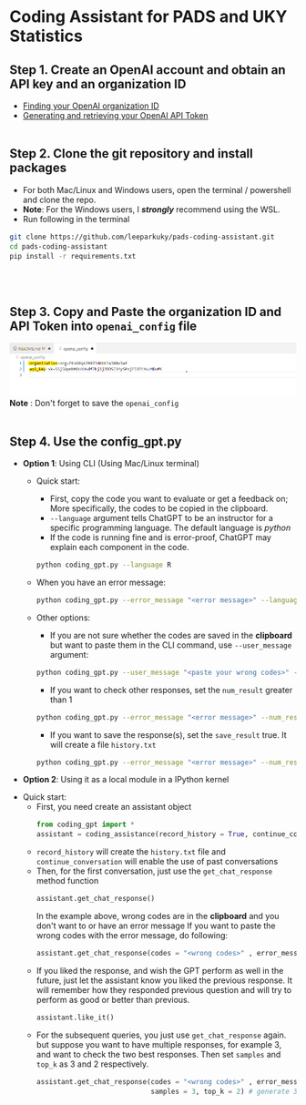 # Coding Assistant for PADS and UKY Statistics



## Step 1. Create an OpenAI account and obtain an API key and an organization ID

* [Finding your OpenAI organization ID](https://platform.openai.com/account/org-settings)
* [Generating and retrieving your OpenAI API Token](https://platform.openai.com/account/api-keys)
<br><br>


## Step 2. Clone the git repository and install packages
* For both Mac/Linux and Windows users, open the terminal / powershell and clone the repo.
* **Note**: For the Windows users, I ***strongly*** recommend using the WSL.
* Run following in the terminal
```bash
git clone https://github.com/leeparkuky/pads-coding-assistant.git
cd pads-coding-assistant
pip install -r requirements.txt
```

<br><br>

## Step 3. Copy and Paste the organization ID and API Token into `openai_config` file
![example](openai_config.png)
**Note** : Don't forget to save the `openai_config`
<br><br>

## Step 4. Use the config_gpt.py

* **Option 1**: Using CLI (Using Mac/Linux terminal)
    - Quick start:
        - First, copy the code you want to evaluate or get a feedback on; More specifically, the codes to be copied in the clipboard.
        - `--language` argument tells ChatGPT to be an instructor for a specific programming language. The default language is *python*
        - If the code is running fine and is error-proof, ChatGPT may explain each component in the code.
        ```bash
        python coding_gpt.py --language R
        ```
    - When you have an error message:
        ```bash
        python coding_gpt.py --error_message "<error message>" --language SAS
        ```

    - Other options:
        - If you are not sure whether the codes are saved in the **clipboard** but want to paste them in the CLI command, use `--user_message` argument:
        ```bash
        python coding_gpt.py --user_message "<paste your wrong codes>" --error_message "<error message>" --language SQL --num_result 2
        ```
        
        - If you want to check other responses, set the `num_result` greater than 1
        ```bash
        python coding_gpt.py --error_message "<error message>" --num_result 2
        ```

        - If you want to save the response(s), set the `save_result` true. It will create a file `history.txt`
        ```bash
        python coding_gpt.py --error_message "<error message>" --num_result 2 --save_result true
        ```

* **Option 2**: Using it as a local module in a IPython kernel
- Quick start:
    - First, you need create an assistant object
        ```python
        from coding_gpt import *
        assistant = coding_assistance(record_history = True, continue_conversation = True) 
        ```
    - `record_history` will create the `history.txt` file and `continue_conversation` will enable the use of past conversations
    - Then, for the first conversation, just use the `get_chat_response` method function
        ```python
        assistant.get_chat_response()
        ```
        In the example above, wrong codes are in the **clipboard** and you don't want to or have an error message
        If you want to paste the wrong codes with the error message, do following:
        ```python
        assistant.get_chat_response(codes = "<wrong codes>" , error_message = "<error message>")
        ```
    - If you liked the response, and wish the GPT perform as well in the future, just let the assistant know you liked the previous response. It will remember how they responded previous question and will try to perform as good or better than previous.
        ```python
        assistant.like_it()
        ```
    - For the subsequent queries, you just use `get_chat_response` again. but suppose you want to have multiple responses, for example 3, and want to check the two best responses. Then set `samples` and `top_k` as 3 and 2 respectively. 
        ```python
        assistant.get_chat_response(codes = "<wrong codes>" , error_message = "<error message>",
                                    samples = 3, top_k = 2) # generate 3 responses and show 2 best responses
        ```
    



